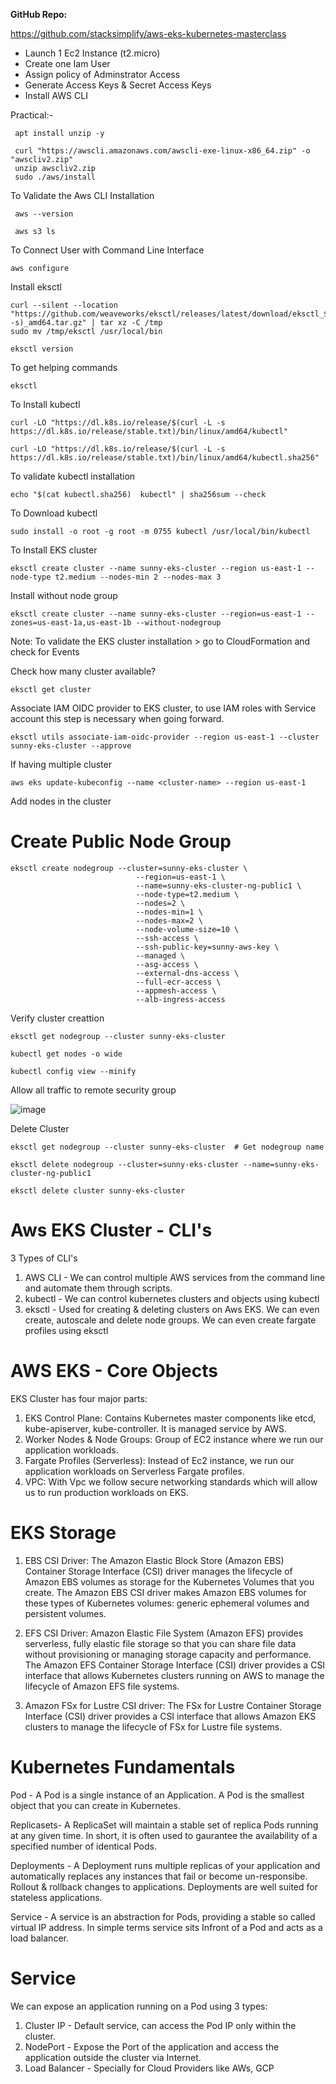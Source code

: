 **GitHub Repo:**

https://github.com/stacksimplify/aws-eks-kubernetes-masterclass

* Launch 1 Ec2 Instance (t2.micro)
* Create one Iam User
* Assign policy of Adminstrator Access
* Generate Access Keys & Secret Access Keys
* Install AWS CLI

Practical:-
      
     apt install unzip -y
	    
     curl "https://awscli.amazonaws.com/awscli-exe-linux-x86_64.zip" -o "awscliv2.zip"
     unzip awscliv2.zip
     sudo ./aws/install
     
To Validate the Aws CLI Installation

     aws --version

     aws s3 ls

To Connect User with Command Line Interface

    aws configure

Install eksctl

    curl --silent --location "https://github.com/weaveworks/eksctl/releases/latest/download/eksctl_$(uname -s)_amd64.tar.gz" | tar xz -C /tmp
    sudo mv /tmp/eksctl /usr/local/bin

    eksctl version

To get helping commands 

    eksctl

To Install kubectl

    curl -LO "https://dl.k8s.io/release/$(curl -L -s https://dl.k8s.io/release/stable.txt)/bin/linux/amd64/kubectl"

    curl -LO "https://dl.k8s.io/release/$(curl -L -s https://dl.k8s.io/release/stable.txt)/bin/linux/amd64/kubectl.sha256"

To validate kubectl installation

    echo "$(cat kubectl.sha256)  kubectl" | sha256sum --check

To Download kubectl

    sudo install -o root -g root -m 0755 kubectl /usr/local/bin/kubectl

To Install EKS cluster 

    eksctl create cluster --name sunny-eks-cluster --region us-east-1 --node-type t2.medium --nodes-min 2 --nodes-max 3

Install without node group
    
    eksctl create cluster --name sunny-eks-cluster --region=us-east-1 --zones=us-east-1a,us-east-1b --without-nodegroup

Note: To validate the EKS cluster installation > go to CloudFormation and check for Events

Check how many cluster available?

    eksctl get cluster

Associate IAM OIDC provider to EKS cluster, to use IAM roles with Service account this step is necessary when going forward.

    eksctl utils associate-iam-oidc-provider --region us-east-1 --cluster sunny-eks-cluster --approve

If having multiple cluster

    aws eks update-kubeconfig --name <cluster-name> --region us-east-1

Add nodes in the cluster

# Create Public Node Group   
	eksctl create nodegroup --cluster=sunny-eks-cluster \
                       			--region=us-east-1 \
                       			--name=sunny-eks-cluster-ng-public1 \
                       			--node-type=t2.medium \
                       			--nodes=2 \
                       			--nodes-min=1 \
                       			--nodes-max=2 \
                       			--node-volume-size=10 \
                       			--ssh-access \
                       			--ssh-public-key=sunny-aws-key \
                       			--managed \
                       			--asg-access \
                       			--external-dns-access \
                       			--full-ecr-access \
                       			--appmesh-access \
                       			--alb-ingress-access 

Verify cluster creattion

	eksctl get nodegroup --cluster sunny-eks-cluster

 	kubectl get nodes -o wide

  	kubectl config view --minify

Allow all traffic to remote security group

![image](https://github.com/user-attachments/assets/220a3a13-7d66-43dc-ad07-18df1b0c7801)

Delete Cluster

	eksctl get nodegroup --cluster sunny-eks-cluster  # Get nodegroup name

	eksctl delete nodegroup --cluster=sunny-eks-cluster --name=sunny-eks-cluster-ng-public1

 	eksctl delete cluster sunny-eks-cluster

 	
# Aws EKS Cluster - CLI's

3 Types of CLI's

1. AWS CLI - We can control multiple AWS services from the command line and automate them through scripts.
2. kubectl - We can control kubernetes clusters and objects using kubectl
3. eksctl - Used for creating & deleting clusters on Aws EKS.
            We can even create, autoscale and delete node groups.
            We can even create fargate profiles using eksctl

# AWS EKS - Core Objects

EKS Cluster has four major parts:

1. EKS Control Plane: Contains Kubernetes master components like etcd, kube-apiserver, kube-controller. It is managed service by AWS.
2. Worker Nodes & Node Groups: Group of EC2 instance where we run our application workloads.
3. Fargate Profiles (Serverless): Instead of Ec2 instance, we run our application workloads on Serverless Fargate profiles.
4. VPC: With Vpc we follow secure networking standards which will allow us to run production workloads on EKS.

# EKS Storage

1. EBS CSI Driver: The Amazon Elastic Block Store (Amazon EBS) Container Storage Interface (CSI) driver manages the lifecycle of Amazon EBS volumes as storage for the Kubernetes Volumes that you create. The Amazon EBS CSI driver makes Amazon EBS volumes for these types of Kubernetes volumes: generic ephemeral volumes and persistent volumes.
   
2. EFS CSI Driver: Amazon Elastic File System (Amazon EFS) provides serverless, fully elastic file storage so that you can share file data without provisioning or managing storage capacity and performance. The Amazon EFS Container Storage Interface (CSI) driver provides a CSI interface that allows Kubernetes clusters running on AWS to manage the lifecycle of Amazon EFS file systems.
  
3. Amazon FSx for Lustre CSI driver: The FSx for Lustre Container Storage Interface (CSI) driver provides a CSI interface that allows Amazon EKS clusters to manage the lifecycle of FSx for Lustre file systems.


# Kubernetes Fundamentals

Pod - A Pod is a single instance of an Application. A Pod is the smallest object that you can create in Kubernetes.

Replicasets- A ReplicaSet will maintain a stable set of replica Pods running at any given time. In short, it is often used to gaurantee the availability of a specified number of identical Pods.

Deployments - A Deployment runs multiple replicas of your application and automatically replaces any instances that fail or become un-responsibe. Rollout & rollback changes to applications. Deployments are well suited for stateless applications.

Service - A service is an abstraction for Pods, providing a stable so called virtual IP address. In simple terms service sits Infront of a Pod and acts as a load balancer.

# Service

We can expose an application running on a Pod using 3 types:
1. Cluster IP - Default service, can access the Pod IP only within the cluster.
2. NodePort - Expose the Port of the application and access the application outside the cluster via Internet.
3. Load Balancer - Specially for Cloud Providers like AWs, GCP

